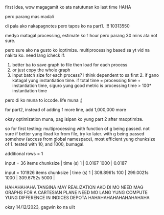 first idea, wow magagamit ko ata natutunan ko last time HAHA

pero parang mas madali

di pala ako nakapagnotes pero tapos ko na part1.
!!!
10313550

medyo matagal processing, estimate ko 1 hour pero parang 30 mins ata not sure.

pero sure ako na gusto ko ioptimize.
multiprocessing based sa yt vid na nakita ko.
need lang icheck if:
1. better ba to save graph to file then load for each process
2. or just copy the whole graph
3. input batch size for each process? I think dependent to sa first 2. if gano katagal yung instantiation time. if total time = processing time + instantiation time, siguro yung good metric is processing time > 100* instantiation time

pero di ko muna to iccode. life muna ;)


for part2, instead of adding 1 more line, add 1,000,000 more

okay optimization muna, pag isipan ko yung part 2 after maoptimize.

so for first testing:
multiprocessing with function of g being passed. not sure if better yung iload ko from file, try ko later.
with g being passed somehow (access from global namespace),
most efficient yung chunksize of 1. tested with 10, and 1000, bumagal.


additional rows = 1

input = 36 items
chunksize   | time (s)
1           | 0.0167
1000        | 0.0187

input = 101926 items
chunksize   | time (s)
1           | 308.8961s
100         | 299.0021s
1000        | 309.6752s
5000        |




HAHAHAHAHA TANGINA MAY REALIZATION AKO
DI MO NEED MAG GRAPHS FOR A CARTESIAN PLANE
NEED MO LANG YUNG COMPUTE YUNG DIFFERENCE IN INDICES DEPOTA HAHAHAHAHAHAHAHAHAHA


okay 14/12/2023, gagwin ko na ulit
